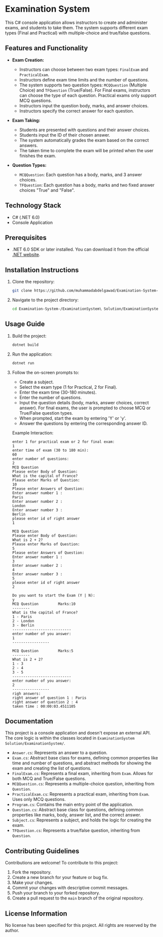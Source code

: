 # Examination System

This C# console application allows instructors to create and administer exams, and students to take them.  The system supports different exam types (Final and Practical) with multiple-choice and true/false questions.

## Features and Functionality

*   **Exam Creation:**
    *   Instructors can choose between two exam types: `FinalExam` and `PracticalExam`.
    *   Instructors define exam time limits and the number of questions.
    *   The system supports two question types: `MCQQuestion` (Multiple Choice) and `TFQuestion` (True/False).  For Final exams, instructors can choose the type of each question. Practical exams only support MCQ questions.
    *   Instructors input the question body, marks, and answer choices.
    *   Instructors specify the correct answer for each question.

*   **Exam Taking:**
    *   Students are presented with questions and their answer choices.
    *   Students input the ID of their chosen answer.
    *   The system automatically grades the exam based on the correct answers.
    *   The taken time to complete the exam will be printed when the user finishes the exam.

*   **Question Types:**
    *   `MCQQuestion`:  Each question has a body, marks, and 3 answer choices.
    *   `TFQuestion`: Each question has a body, marks and two fixed answer choices "True" and "False".

## Technology Stack

*   C# (.NET 6.0)
*   Console Application

## Prerequisites

*   .NET 6.0 SDK or later installed.  You can download it from the official [.NET website](https://dotnet.microsoft.com/download).

## Installation Instructions

1.  Clone the repository:

    ```bash
    git clone https://github.com/muhammadabdelgawad/Examination-System-.git
    ```

2.  Navigate to the project directory:

    ```bash
    cd Examination-System-/ExaminationSystem\ Solution/ExaminationSystem
    ```

## Usage Guide

1.  Build the project:

    ```bash
    dotnet build
    ```

2.  Run the application:

    ```bash
    dotnet run
    ```

3.  Follow the on-screen prompts to:

    *   Create a subject.
    *   Select the exam type (1 for Practical, 2 for Final).
    *   Enter the exam time (30-180 minutes).
    *   Enter the number of questions.
    *   Input the question details (body, marks, answer choices, correct answer). For final exams, the user is prompted to choose MCQ or True/False question types.
    *   When prompted, start the exam by entering 'Y' or 'y'.
    *   Answer the questions by entering the corresponding answer ID.

    Example Interaction:

    ```
    enter 1 for practical exam or 2 for final exam:
    1
    enter time of exam (30 to 180 min):
    60
    enter number of questions:
    2
    MCQ Question
    Please enter Body of Question:
    What is the capital of France?
    Please enter Marks of Question:
    10
    Please enter Answers of Question:
    Enter answer number 1 :
    Paris
    Enter answer number 2 :
    London
    Enter answer number 3 :
    Berlin
    please enter id of right answer
    1

    MCQ Question
    Please enter Body of Question:
    What is 2 + 2?
    Please enter Marks of Question:
    5
    Please enter Answers of Question:
    Enter answer number 1 :
    3
    Enter answer number 2 :
    4
    Enter answer number 3 :
    5
    please enter id of right answer
    2

    Do you want to start the Exam (Y | N):
    y
    MCQ Question         Marks:10
    --------
    What is the capital of France?
    1 - Paris
    2 - London
    3 - Berlin
    ---------------------------
    enter number of you answer:
    1
    -----------------

    MCQ Question         Marks:5
    --------
    What is 2 + 2?
    1 - 3
    2 - 4
    3 - 5
    ---------------------------
    enter number of you answer:
    2
    -----------------
    righ answers:
    right answer of question 1 : Paris
    right answer of question 2 : 4
    taken time : 00:00:03.4511105
    ```

## Documentation

This project is a console application and doesn't expose an external API. The core logic is within the classes located in `ExaminationSystem Solution/ExaminationSystem/`.

*   `Answer.cs`: Represents an answer to a question.
*   `Exam.cs`: Abstract base class for exams, defining common properties like time and number of questions, and abstract methods for showing the exam and creating the list of questions.
*   `FinalExam.cs`:  Represents a final exam, inheriting from `Exam`.  Allows for both MCQ and True/False questions.
*   `MCQQuestion.cs`: Represents a multiple-choice question, inheriting from `Question`.
*   `PracticalExam.cs`: Represents a practical exam, inheriting from `Exam`. Uses only MCQ questions.
*   `Program.cs`: Contains the main entry point of the application.
*   `Question.cs`: Abstract base class for questions, defining common properties like marks, body, answer list, and the correct answer.
*   `Subject.cs`: Represents a subject, and holds the logic for creating the exam.
*   `TFQuestion.cs`: Represents a true/false question, inheriting from `Question`.

## Contributing Guidelines

Contributions are welcome!  To contribute to this project:

1.  Fork the repository.
2.  Create a new branch for your feature or bug fix.
3.  Make your changes.
4.  Commit your changes with descriptive commit messages.
5.  Push your branch to your forked repository.
6.  Create a pull request to the `main` branch of the original repository.

## License Information

No license has been specified for this project. All rights are reserved by the author.
